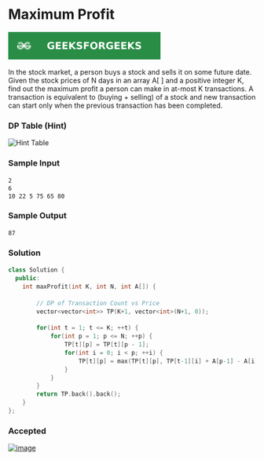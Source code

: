 # Maximum Profit

[![Problem Link](../assets/gfg.svg)](https://practice.geeksforgeeks.org/problems/maximum-profit4657/1#)

In the stock market, a person buys a stock and sells it on some future date. Given the stock prices of N days in an array A[ ] and a positive integer K, find out the maximum profit a person can make in at-most K transactions. A transaction is equivalent to (buying + selling) of a stock and new transaction can start only when the previous transaction has been completed.

### DP Table (Hint)
![Hint Table](https://user-images.githubusercontent.com/44930179/148659858-dd45a472-54b3-4561-8bda-b7c35b2df318.png)

### Sample Input
```
2
6
10 22 5 75 65 80
```
### Sample Output
```
87
```

### Solution
```cpp
class Solution {
  public:
    int maxProfit(int K, int N, int A[]) {

        // DP of Transaction Count vs Price
        vector<vector<int>> TP(K+1, vector<int>(N+1, 0));

        for(int t = 1; t <= K; ++t) {
            for(int p = 1; p <= N; ++p) {
                TP[t][p] = TP[t][p - 1];
                for(int i = 0; i < p; ++i) {
                    TP[t][p] = max(TP[t][p], TP[t-1][i] + A[p-1] - A[i]);
                }
            }
        }
        return TP.back().back();
    }
};
```

### Accepted
[![image](https://user-images.githubusercontent.com/44930179/148659846-1bfc829b-a670-4dcb-bc6c-0b62e57545a5.png)](https://practice.geeksforgeeks.org/viewSol.php?subId=dc89596439fffc05b04dac11f8183b05&pid=704532&user=jhasuraj)
